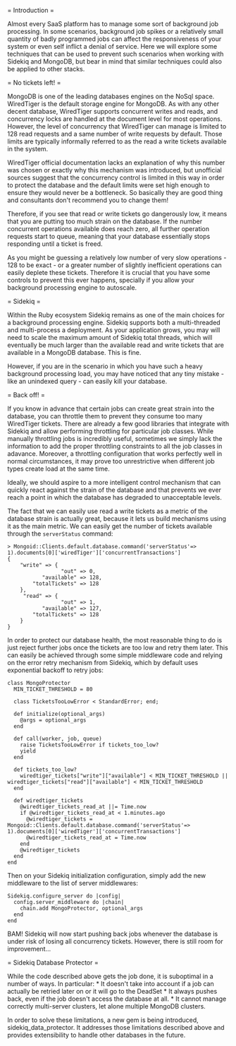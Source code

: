 = Introduction =

Almost every SaaS platform has to manage some sort of background job processing. In some scenarios, background job spikes or a relatively small quantity of badly programmed jobs can affect the responsiveness of your system or even self inflict a denial of service. Here we will explore some techniques that can be used to prevent such scenarios when working with Sidekiq and MongoDB, but bear in mind that similar techniques could also be applied to other stacks.

= No tickets left! =

MongoDB is one of the leading databases engines on the NoSql space. WiredTiger is the default storage engine for MongoDB. As with any other decent database, WiredTiger supports concurrent writes and reads, and concurrency locks are handled at the document level for most operations. However, the level of concurrency that WiredTiger can manage is limited to 128 read requests and a same number of write requests by default. Those limits are typically informally referred to as the read a write tickets available in the system.

WiredTiger official documentation lacks an explanation of why this number was chosen or exactly why this mechanism was introduced, but unofficial sources suggest that the concurrency control is limited in this way in order to protect the database and the default limits were set high enough to ensure they would never be a bottleneck. So basically they are good thing and consultants don't recommend you to change them!

Therefore, if you see that read or write tickets go dangerously low, it means that you are putting too much strain on the database. If the number concurrent operations available does reach zero, all further operation requests start to queue, meaning that your database essentially stops responding until a ticket is freed.

As you might be guessing a relatively low number of very slow operations - 128 to be exact - or a greater number of slightly inefficient operations can easily deplete these tickets. Therefore it is crucial that you have some controls to prevent this ever happens, specially if you allow your background processing engine to autoscale.

= Sidekiq =

Within the Ruby ecosystem Sidekiq remains as one of the main choices for a background processing engine. Sidekiq supports both a multi-threaded and multi-process a deployment. As your application grows, you may will need to scale the maximum amount of Sidekiq total threads, which will eventually be much larger than the available read and write tickets that are available in a MongoDB database. This is fine.

However, if you are in the scenario in which you have such a heavy background processing load, you may have noticed that any tiny mistake - like an unindexed query - can easily kill your database.

= Back off! =

If you know in advance that certain jobs can create great strain into the database, you can throttle them to prevent they consume too many WiredTiger tickets. There are already a few good libraries that integrate with Sidekiq and allow performing throttling for particular job classes. While manually throttling jobs is incredibly useful, sometimes we simply lack the information to add the proper throttling constraints to all the job classes in adavance. Moreover, a throttling configuration that works perfectly well in normal circumstances, it may prove too unrestrictive when different job types create load at the same time.

Ideally, we should aspire to a more intelligent control mechanism that can quickly react against the strain of the database and that prevents we ever reach a point in which the database has degraded to unacceptable levels.

The fact that we can easily use read a write tickets as a metric of the database strain is actually great, because it lets us build mechanisms using it as the main metric. We can easily get the number of tickets available through the `serverStatus` command:

```
> Mongoid::Clients.default.database.command('serverStatus'=> 1).documents[0]['wiredTiger']['concurrentTransactions']
{
    "write" => {
                 "out" => 0,
           "available" => 128,
        "totalTickets" => 128
    },
     "read" => {
                 "out" => 1,
           "available" => 127,
        "totalTickets" => 128
    }
}
```

In order to protect our database health, the most reasonable thing to do is just reject further jobs once the tickets are too low and retry them later. This can easily be achieved through some simple middleware code and relying on the error retry mechanism from Sidekiq, which by default uses exponential backoff to retry jobs:

```
class MongoProtector
  MIN_TICKET_THRESHOLD = 80

  class TicketsTooLowError < StandardError; end;

  def initialize(optional_args)
    @args = optional_args
  end

  def call(worker, job, queue)
    raise TicketsTooLowError if tickets_too_low?
    yield
  end

  def tickets_too_low?
    wiredtiger_tickets["write"]["available"] < MIN_TICKET_THRESHOLD || wiredtiger_tickets["read"]["available"] < MIN_TICKET_THRESHOLD
  end

  def wiredtiger_tickets
    @wiredtiger_tickets_read_at ||= Time.now
    if @wiredtiger_tickets_read_at < 1.minutes.ago
      @wiredtiger_tickets = Mongoid::Clients.default.database.command('serverStatus'=> 1).documents[0]['wiredTiger']['concurrentTransactions']
      @wiredtiger_tickets_read_at = Time.now
    end
    @wiredtiger_tickets
  end
end
```

Then on your Sidekiq initialization configuration, simply add the new middleware to the list of server middlewares:
```
Sidekiq.configure_server do |config|
  config.server_middleware do |chain|
    chain.add MongoProtector, optional_args
  end
end
```

BAM! Sidekiq will now start pushing back jobs whenever the database is under risk of losing all concurrency tickets. However, there is still room for improvement...

= Sidekiq Database Protector =

While the code described above gets the job done, it is suboptimal in a number of ways. In particular:
    * It doesn't take into account if a job can actually be retried later on or it will go to the DeadSet
    * It always pushes back, even if the job doesn't access the database at all.
    * It cannot manage correctly multi-server clusters, let alone multiple MongoDB clusters.

In order to solve these limitations, a new gem is being introduced, sidekiq_data_protector. It addresses those limitations described above and provides extensibility to handle other databases in the future.

